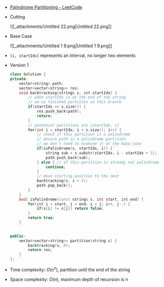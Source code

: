 - [Palindrome Partitioning - LeetCode](https://leetcode.com/problems/palindrome-partitioning/)
- Cutting
    
    ![[_attachments/Untitled 22.png|Untitled 22.png]]
    
- Base Case
    
    ![[_attachments/Untitled 1 9.png|Untitled 1 9.png]]
    
- `[i, startIdx]` represents an interval, no longer two elements
- Version 1
    
    ```C++
    class Solution {
    private:
        vector<string> path;
        vector<vector<string>> res;
        void backtracking(string& s, int startIdx) {
            // when startIdx is at the end of the string
            // we've finished partition in this branch
            if(startIdx >= s.size()) {
                res.push_back(path);
                return;
            }
            // potential partitions are [startIdx, i]
            for(int i = startIdx; i < s.size(); i++) {
                // check if this partition is a palindrome
                // ensure path is a palindrome partition
                // we don't need to examine it at the base case
                if(isPalindrome(s, startIdx, i)) {
                    string sub = s.substr(startIdx, i - startIdx + 1);
                    path.push_back(sub);
                } else { // if this partition is already not palindrome, prune it
                    continue;
                }
                // move starting position to the next
                backtracking(s, i + 1);
                path.pop_back();
            }
        }
        bool isPalindrome(const string& s, int start, int end) {
            for(int i = start, j = end; i < j; i++, j--) {
                if(s[i] != s[j]) return false;
            }
            return true;
        }
    
        
    public:
        vector<vector<string>> partition(string s) {
            backtracking(s, 0);
            return res;
        }
    };
    ```
    
- Time complexity: $O(n^n)$﻿, partition until the end of the string
- Space complexity: $O(n)$﻿, maximum depth of recursion is n